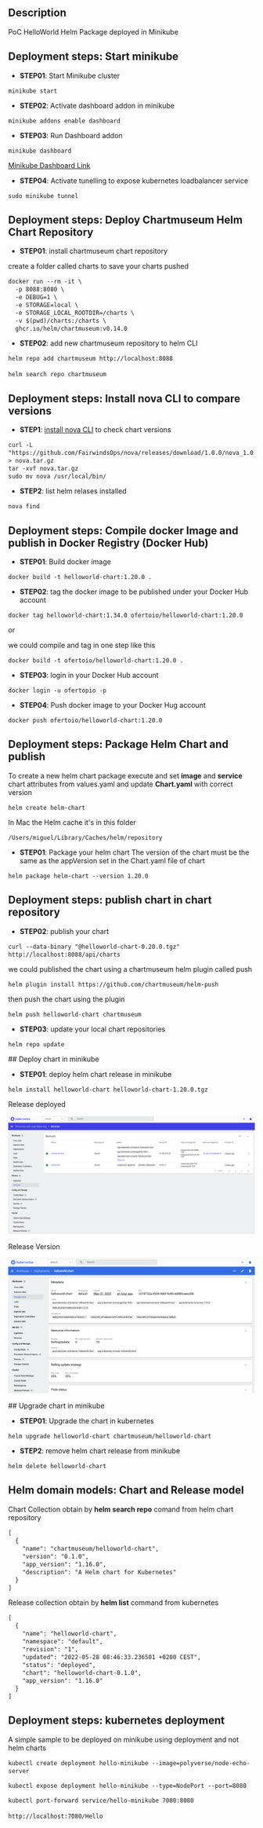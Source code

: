 ## Description

PoC HelloWorld Helm Package deployed in Minikube

## Deployment steps: Start minikube

- **STEP01**: Start Minikube cluster
```shell
minikube start
```

- **STEP02**: Activate dashboard addon in minikube
```shell
minikube addons enable dashboard
```

- **STEP03**: Run Dashboard addon
```shell
minikube dashboard
```
[Minikube Dashboard Link](http://127.0.0.1:39221/api/v1/namespaces/kubernetes-dashboard/services/http:kubernetes-dashboard:/proxy/#/service?namespace=default)

- **STEP04**: Activate tunelling to expose kubernetes loadbalancer service
```shell
sudo minikube tunnel
```

## Deployment steps: Deploy Chartmuseum Helm Chart Repository

- **STEP01**: install chartmuseum chart repository

create a folder called charts to save your charts pushed

```shell
docker run --rm -it \
  -p 8088:8080 \
  -e DEBUG=1 \
  -e STORAGE=local \
  -e STORAGE_LOCAL_ROOTDIR=/charts \
  -v $(pwd)/charts:/charts \
  ghcr.io/helm/chartmuseum:v0.14.0
```

- **STEP02**: add new chartmuseum repository to helm CLI

```shell
helm repo add chartmuseum http://localhost:8088

helm search repo chartmuseum
```

## Deployment steps: Install nova CLI to compare versions

- **STEP1**: [install nova CLI](https://nova.docs.fairwinds.com/installation/#installation) to check chart versions
```shell
curl -L "https://github.com/FairwindsOps/nova/releases/download/1.0.0/nova_1.0.0_linux_amd64.tar.gz" > nova.tar.gz
tar -xvf nova.tar.gz
sudo mv nova /usr/local/bin/
```

- **STEP2**: list helm relases installed
```shell
nova find
```

## Deployment steps: Compile docker Image and publish in Docker Registry (Docker Hub)

- **STEP01**: Build docker image
```shell
docker build -t helloworld-chart:1.20.0 .
```

- **STEP02**: tag the docker image to be published under your Docker Hub account
```shell
docker tag helloworld-chart:1.34.0 ofertoio/helloworld-chart:1.20.0
```

or 

we could compile and tag in one step like this
```shell
docker build -t ofertoio/helloworld-chart:1.20.0 .
```

- **STEP03**: login in your Docker Hub account
```shell
docker login -u ofertopio -p
```

- **STEP04**: Push docker image to your Docker Hug account
```shell
docker push ofertoio/helloworld-chart:1.20.0
```

## Deployment steps: Package Helm Chart and publish

To create a new helm chart package execute and set **image** and **service** chart attributes from values.yaml and update **Chart.yaml** with correct version

```shell
helm create helm-chart
```

In Mac the Helm cache it's in this folder

```shell
/Users/miguel/Library/Caches/helm/repository
```

- **STEP01**: Package your helm chart
The version of the chart must be the same as the appVersion set in the Chart.yaml file of chart

```shell
helm package helm-chart --version 1.20.0
```

## Deployment steps: publish chart in chart repository

- **STEP02**: publish your chart

```shell
curl --data-binary "@helloworld-chart-0.20.0.tgz" http://localhost:8088/api/charts
```

we could published the chart using a chartmuseum helm plugin called push

```shell
helm plugin install https://github.com/chartmuseum/helm-push
```

then push the chart using the plugin
```shell
helm push helloworld-chart chartmuseum
```

- **STEP03**: update your local chart repositories

```shell
helm repo update
```

## Deploy chart in minikube

- **STEP01**: deploy helm chart release in minikube
```shell
helm install helloworld-chart helloworld-chart-1.20.0.tgz
```

Release deployed

![kubernetes Dashboard](captures/kubernetes_dashboard.png "kubernetes Dashboard")

Release Version

![Release Version](captures/Release_Version.png "Release Version")

## Upgrade chart in minikube 

- **STEP01**: Upgrade the chart in kubernetes

```shell
helm upgrade helloworld-chart chartmuseum/helloworld-chart
```

- **STEP2**: remove helm chart release from minikube
```shell
helm delete helloworld-chart
```

## Helm domain models: Chart and Release model

Chart Collection obtain by **helm search repo** comand from helm chart repository

```shell
[
  {
    "name": "chartmuseum/helloworld-chart",
    "version": "0.1.0",
    "app_version": "1.16.0",
    "description": "A Helm chart for Kubernetes"
  }
]
```

Release collection obtain by **helm list** command from kubernetes

```shell
[
  {
    "name": "helloworld-chart",
    "namespace": "default",
    "revision": "1",
    "updated": "2022-05-28 08:46:33.236501 +0200 CEST",
    "status": "deployed",
    "chart": "helloworld-chart-0.1.0",
    "app_version": "1.16.0"
  }
]
```

## Deployment steps: kubernetes deployment

A simple sample to be deployed on minikube using deployment and not helm charts

```shell
kubectl create deployment hello-minikube --image=polyverse/node-echo-server
```

```shell
kubectl expose deployment hello-minikube --type=NodePort --port=8080
```

```shell
kubectl port-forward service/hello-minikube 7080:8080

http://localhost:7080/Hello
```